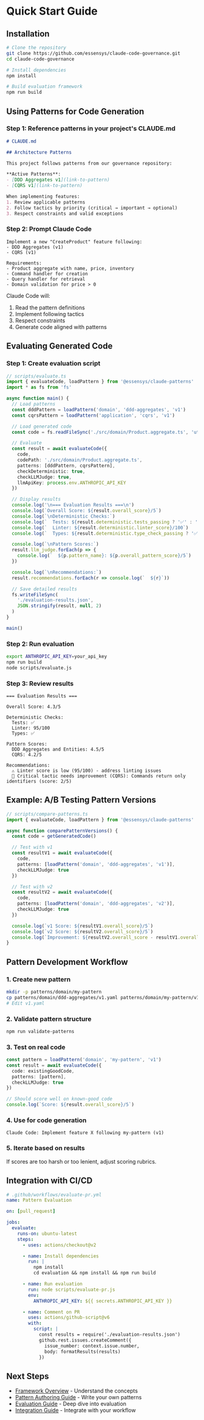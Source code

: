 # Quick Start Guide

## Installation

```bash
# Clone the repository
git clone https://github.com/essensys/claude-code-governance.git
cd claude-code-governance

# Install dependencies
npm install

# Build evaluation framework
npm run build
```

## Using Patterns for Code Generation

### Step 1: Reference patterns in your project's CLAUDE.md

```markdown
# CLAUDE.md

## Architecture Patterns

This project follows patterns from our governance repository:

**Active Patterns**:
- [DDD Aggregates v1](link-to-pattern)
- [CQRS v1](link-to-pattern)

When implementing features:
1. Review applicable patterns
2. Follow tactics by priority (critical → important → optional)
3. Respect constraints and valid exceptions
```

### Step 2: Prompt Claude Code

```
Implement a new "CreateProduct" feature following:
- DDD Aggregates (v1)
- CQRS (v1)

Requirements:
- Product aggregate with name, price, inventory
- Command handler for creation
- Query handler for retrieval
- Domain validation for price > 0
```

Claude Code will:
1. Read the pattern definitions
2. Implement following tactics
3. Respect constraints
4. Generate code aligned with patterns

## Evaluating Generated Code

### Step 1: Create evaluation script

```typescript
// scripts/evaluate.ts
import { evaluateCode, loadPattern } from '@essensys/claude-patterns'
import * as fs from 'fs'

async function main() {
  // Load patterns
  const dddPattern = loadPattern('domain', 'ddd-aggregates', 'v1')
  const cqrsPattern = loadPattern('application', 'cqrs', 'v1')

  // Load generated code
  const code = fs.readFileSync('./src/domain/Product.aggregate.ts', 'utf8')

  // Evaluate
  const result = await evaluateCode({
    code,
    codePath: './src/domain/Product.aggregate.ts',
    patterns: [dddPattern, cqrsPattern],
    checkDeterministic: true,
    checkLLMJudge: true,
    llmApiKey: process.env.ANTHROPIC_API_KEY
  })

  // Display results
  console.log('\n=== Evaluation Results ===\n')
  console.log(`Overall Score: ${result.overall_score}/5`)
  console.log(`\nDeterministic Checks:`)
  console.log(`  Tests: ${result.deterministic.tests_passing ? '✅' : '❌'}`)
  console.log(`  Linter: ${result.deterministic.linter_score}/100`)
  console.log(`  Types: ${result.deterministic.type_check_passing ? '✅' : '❌'}`)

  console.log(`\nPattern Scores:`)
  result.llm_judge.forEach(p => {
    console.log(`  ${p.pattern_name}: ${p.overall_pattern_score}/5`)
  })

  console.log(`\nRecommendations:`)
  result.recommendations.forEach(r => console.log(`  ${r}`))

  // Save detailed results
  fs.writeFileSync(
    './evaluation-results.json',
    JSON.stringify(result, null, 2)
  )
}

main()
```

### Step 2: Run evaluation

```bash
export ANTHROPIC_API_KEY=your_api_key
npm run build
node scripts/evaluate.js
```

### Step 3: Review results

```
=== Evaluation Results ===

Overall Score: 4.3/5

Deterministic Checks:
  Tests: ✅
  Linter: 95/100
  Types: ✅

Pattern Scores:
  DDD Aggregates and Entities: 4.5/5
  CQRS: 4.2/5

Recommendations:
  ⚠️ Linter score is low (95/100) - address linting issues
  🔴 Critical tactic needs improvement (CQRS): Commands return only identifiers (score: 2/5)
```

## Example: A/B Testing Pattern Versions

```typescript
// scripts/compare-patterns.ts
import { evaluateCode, loadPattern } from '@essensys/claude-patterns'

async function comparePatternVersions() {
  const code = getGeneratedCode()

  // Test with v1
  const resultV1 = await evaluateCode({
    code,
    patterns: [loadPattern('domain', 'ddd-aggregates', 'v1')],
    checkLLMJudge: true
  })

  // Test with v2
  const resultV2 = await evaluateCode({
    code,
    patterns: [loadPattern('domain', 'ddd-aggregates', 'v2')],
    checkLLMJudge: true
  })

  console.log(`v1 Score: ${resultV1.overall_score}/5`)
  console.log(`v2 Score: ${resultV2.overall_score}/5`)
  console.log(`Improvement: ${resultV2.overall_score - resultV1.overall_score}`)
}
```

## Pattern Development Workflow

### 1. Create new pattern

```bash
mkdir -p patterns/domain/my-pattern
cp patterns/domain/ddd-aggregates/v1.yaml patterns/domain/my-pattern/v1.yaml
# Edit v1.yaml
```

### 2. Validate pattern structure

```bash
npm run validate-patterns
```

### 3. Test on real code

```typescript
const pattern = loadPattern('domain', 'my-pattern', 'v1')
const result = await evaluateCode({
  code: existingGoodCode,
  patterns: [pattern],
  checkLLMJudge: true
})

// Should score well on known-good code
console.log(`Score: ${result.overall_score}/5`)
```

### 4. Use for code generation

```
Claude Code: Implement feature X following my-pattern (v1)
```

### 5. Iterate based on results

If scores are too harsh or too lenient, adjust scoring rubrics.

## Integration with CI/CD

```yaml
# .github/workflows/evaluate-pr.yml
name: Pattern Evaluation

on: [pull_request]

jobs:
  evaluate:
    runs-on: ubuntu-latest
    steps:
      - uses: actions/checkout@v2

      - name: Install dependencies
        run: |
          npm install
          cd evaluation && npm install && npm run build

      - name: Run evaluation
        run: node scripts/evaluate-pr.js
        env:
          ANTHROPIC_API_KEY: ${{ secrets.ANTHROPIC_API_KEY }}

      - name: Comment on PR
        uses: actions/github-script@v6
        with:
          script: |
            const results = require('./evaluation-results.json')
            github.rest.issues.createComment({
              issue_number: context.issue.number,
              body: formatResults(results)
            })
```

## Next Steps

- [Framework Overview](framework-overview.md) - Understand the concepts
- [Pattern Authoring Guide](pattern-authoring.md) - Write your own patterns
- [Evaluation Guide](evaluation-guide.md) - Deep dive into evaluation
- [Integration Guide](integration.md) - Integrate with your workflow